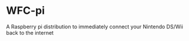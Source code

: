 # WFC-pi
A Raspberry pi distribution to immediately connect your Nintendo DS/Wii back to the internet
